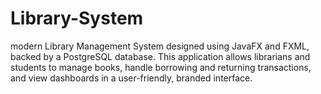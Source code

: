 # Library-System
modern Library Management System designed using JavaFX and FXML, backed by a PostgreSQL database. This application allows librarians and students to manage books, handle borrowing and returning transactions, and view dashboards in a user-friendly, branded interface. 

